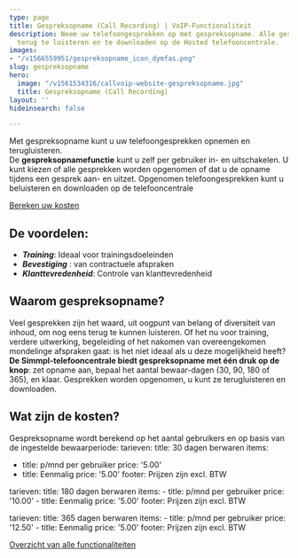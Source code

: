 ```yaml
---
type: page
title: Gespreksopname (Call Recording) | VoIP-Functionaliteit
description: Neem uw telefoongesprekken op met gespreksopname. Alle gesprekken zijn
  terug te luisteren en te downloaden op de Hosted telefooncentrale.
images:
- "/v1566559951/gespreksopname_icon_dymfas.png"
slug: gespreksopname
hero:
  image: "/v1561534316/callvoip-website-gespreksopname.jpg"
  title: Gespreksopname (Call Recording)
layout: ''
hideinsearch: false

---
```

Met gespreksopname kunt u uw telefoongesprekken opnemen en terugluisteren.  
De **gespreksopnamefunctie** kunt u zelf per gebruiker in- en uitschakelen. U kunt kiezen of alle gesprekken worden opgenomen of dat u de opname tijdens een gesprek aan- en uitzet. Opgenomen telefoongesprekken kunt u beluisteren en downloaden op de telefooncentrale

<a href="/calculator/" class="button">Bereken uw kosten</a>

## De voordelen:

* **_Training_**: Ideaal voor trainingsdoeleinden
* **_Bevestiging_** : van contractuele afspraken
* **_Klanttevredenheid_**: Controle van klanttevredenheid

## Waarom gespreksopname?

Veel gesprekken zijn het waard, uit oogpunt van belang of diversiteit van inhoud, om nog eens terug te kunnen luisteren. Of het nu voor training, verdere uitwerking, begeleiding of het nakomen van overeengekomen mondelinge afspraken gaat: is het niet ideaal als u deze mogelijkheid heeft?  
**De Simmpl-telefooncentrale biedt gespreksopname met één druk op de knop**: zet opname aan, bepaal het aantal bewaar-dagen (30, 90, 180 of 365), en klaar. Gesprekken worden opgenomen, u kunt ze terugluisteren en downloaden.

## Wat zijn de kosten?

Gespreksopname wordt berekend op het aantal gebruikers en op basis van de ingestelde bewaarperiode:
tarieven:
  title: 30 dagen berwaren
  items:
  - title: p/mnd per gebruiker
    price: '5.00'
  - title: Eenmalig
    price: '5.00'
  footer: Prijzen zijn excl. BTW

  tarieven:
    title: 180 dagen berwaren
    items:
    - title: p/mnd per gebruiker
      price: '10.00'
    - title: Eenmalig
      price: '5.00'
    footer: Prijzen zijn excl. BTW

  tarieven:
    title: 365 dagen berwaren
    items:
    - title: p/mnd per gebruiker
      price: '12.50'
    - title: Eenmalig
      price: '5.00'
    footer: Prijzen zijn excl. BTW

<a href="/telefonie/functionaliteiten/" class="button">Overzicht van alle functionaliteiten</a>
